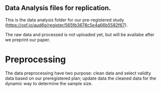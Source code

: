 ## Data Analysis files for replication.

This is the data analysis folder for our pre-registered study (https://osf.io/aud6g/register/565fb3678c5e4a66b5582f67).

The raw data and processed is not uploaded yet, but will be availabe after we preprint our paper.



# Preprocessing

The data preprocessing have two purpose: clean data and select validty data based on our preregistered plan; update data the cleaned data for the dynamic way to determine the sample size.
